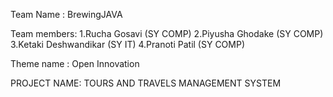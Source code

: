 Team Name : BrewingJAVA

Team members:
1.Rucha Gosavi (SY COMP)
2.Piyusha Ghodake (SY COMP)
3.Ketaki Deshwandikar (SY IT)
4.Pranoti Patil (SY COMP)

Theme name : Open Innovation

PROJECT NAME: TOURS AND TRAVELS MANAGEMENT SYSTEM

